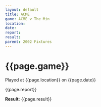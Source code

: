 ```yaml
---
layout: default
title: ACME
game: ACME v The Min
location: 
date: 
report: 
result: 
parent: 2002 Fixtures
---
```


# {{page.game}}

Played at {{page.location}} on {{page.date}}

{{page.report}}

**Result:** {{page.result}}
